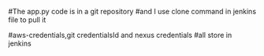 

#The app.py code is in a git repository 
#and I use clone command in jenkins file to pull it 


#aws-credentials,git credentialsId and nexus credentials
#all store in jenkins


